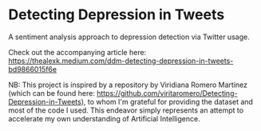 # Detecting Depression in Tweets
A sentiment analysis approach to depression detection via Twitter usage.

Check out the accompanying article here: https://thealexk.medium.com/ddm-detecting-depression-in-tweets-bd9866015f6e

NB: This project is inspired by a repository by Viridiana Romero Martinez (which can be found here: https://github.com/viritaromero/Detecting-Depression-in-Tweets), to whom I'm grateful for providing the dataset and most of the code I used. This endeavor simply represents an attempt to accelerate my own understanding of Artificial Intelligence. 
